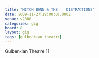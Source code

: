 ```yaml
---
title: "MITCH BENN & THE    DISTRACTIONS"
date: 2009-11-27T19:00:00.000Z
venue: v2300
categories: gig
board: 8
layout: gig
tags: [gulbenkian theatre]
---
```

Gulbenkian Theatre 11